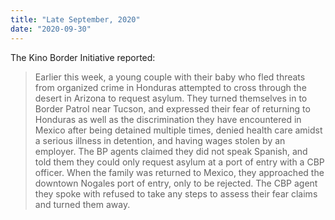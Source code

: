 ```yaml
---
title: "Late September, 2020"
date: "2020-09-30"
---
```


The Kino Border Initiative reported:

> Earlier this week, a young couple with their baby who fled threats from organized crime in Honduras attempted to cross through the desert in Arizona to request asylum. They turned themselves in to Border Patrol near Tucson, and expressed their fear of returning to Honduras as well as the discrimination they have encountered in Mexico after being detained multiple times, denied health care amidst a serious illness in detention, and having wages stolen by an employer. The BP agents claimed they did not speak Spanish, and told them they could only request asylum at a port of entry with a CBP officer. When the family was returned to Mexico, they approached the downtown Nogales port of entry, only to be rejected. The CBP agent they spoke with refused to take any steps to assess their fear claims and turned them away.
